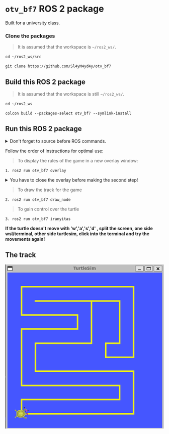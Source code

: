 # `otv_bf7` ROS 2 package
Built for a university class.
### Clone the packages
>It is assumed that the workspace is `~/ros2_ws/`.
``` 
cd ~/ros2_ws/src
```
```
git clone https://github.com/Sl4yM4yd4y/otv_bf7
```
## Build this ROS 2 package
>It is assumed that the workspace is still `~/ros2_ws/`.
```
cd ~/ros2_ws
```
```
colcon build --packages-select otv_bf7 --symlink-install
```
## Run this ROS 2 package
<details>
<summary> Don't forget to source before ROS commands.</summary>
source ~/ros2_ws/install/setup.bash
</details>

Follow the order of instructions for optimal use:
>To display the rules of the game in a new overlay window:
```
1. ros2 run otv_bf7 overlay
```
<details>
<summary>You have to close the overlay before making the second step!</summary>
Press the 'ESC' button to close it.
</details>

>To draw the track for the game
```
2. ros2 run otv_bf7 draw_node
```
>To gain control over the turtle
```
3. ros2 run otv_bf7 iranyitas
```
**If the turtle doesn't move with 'w','a','s','d' , split the screen, one side wsl/terminal, other side turtlesim, click into the terminal and try the movements again!**

## The track 
![kirajzolt_palya](img/kirajzolt_palya.png)



